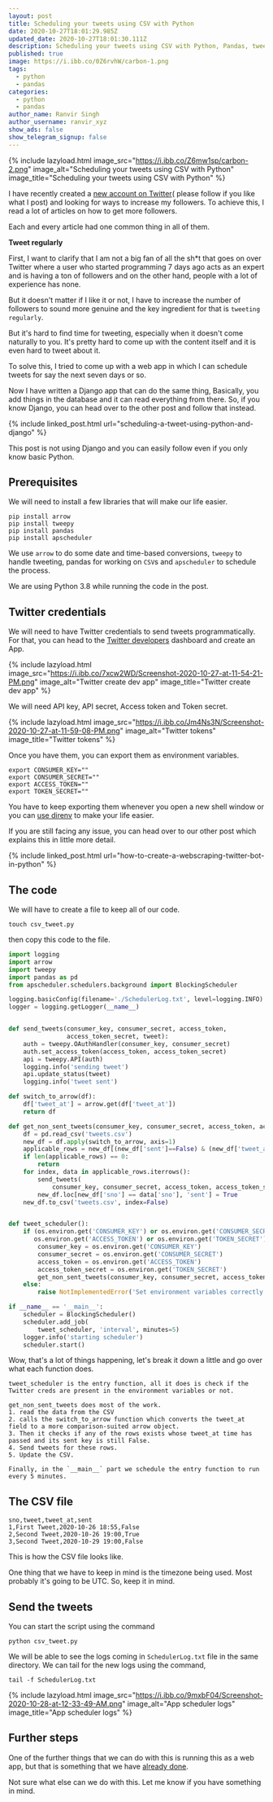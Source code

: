 ```yaml
---
layout: post
title: Scheduling your tweets using CSV with Python
date: 2020-10-27T18:01:29.985Z
updated_date: 2020-10-27T18:01:30.111Z
description: Scheduling your tweets using CSV with Python, Pandas, tweepy and arrow
published: true
image: https://i.ibb.co/0Z6rvhW/carbon-1.png
tags:
  - python
  - pandas
categories:
  - python
  - pandas
author_name: Ranvir Singh
author_username: ranvir_xyz
show_ads: false
show_telegram_signup: false
---
```

{% include lazyload.html image_src="https://i.ibb.co/Z6mw1sp/carbon-2.png" image_alt="Scheduling your tweets using CSV with Python" image_title="Scheduling your tweets using CSV with Python" %}

I have recently created a [new account on Twitter](https://twitter.com/pythonprogramm9)( please follow if you like what I post) and looking for ways to increase my followers. To achieve this, I read a lot of articles on how to get more followers.

Each and every article had one common thing in all of them.

**Tweet regularly**

First, I want to clarify that I am not a big fan of all the sh*t that goes on over Twitter where a user who started programming 7 days ago acts as an expert and is having a ton of followers and on the other hand, people with a lot of experience has none.

But it doesn't matter if I like it or not, I have to increase the number of followers to sound more genuine and the key ingredient for that is `tweeting regularly`.

But it's hard to find time for tweeting, especially when it doesn't come naturally to you. It's pretty hard to come up with the content itself and it is even hard to tweet about it.

To solve this, I tried to come up with a web app in which I can schedule tweets for say the next seven days or so.

Now I have written a Django app that can do the same thing, Basically, you add things in the database and it can read everything from there. So, if you know Django, you can head over to the other post and follow that instead.

{% include linked_post.html url="scheduling-a-tweet-using-python-and-django" %}

This post is not using Django and you can easily follow even if you only know basic Python.

## Prerequisites

We will need to install a few libraries that will make our life easier.

```shell
pip install arrow
pip install tweepy
pip install pandas
pip install apscheduler
```

We use `arrow` to do some date and time-based conversions, `tweepy` to handle tweeting, pandas for working on `CSV`s and `apscheduler` to schedule the process.

We are using Python 3.8 while running the code in the post. 

## Twitter credentials

We will need to have Twitter credentials to send tweets programmatically. For that, you can head to the [Twitter developers](https://developer.twitter.com) dashboard and create an App.

{% include lazyload.html image_src="https://i.ibb.co/7xcw2WD/Screenshot-2020-10-27-at-11-54-21-PM.png" image_alt="Twitter create dev app" image_title="Twitter create dev app" %}

We will need API key, API secret, Access token and Token secret.

{% include lazyload.html image_src="https://i.ibb.co/Jm4Ns3N/Screenshot-2020-10-27-at-11-59-08-PM.png" image_alt="Twitter tokens" image_title="Twitter tokens" %}

Once you have them, you can export them as environment variables.

```shell
export CONSUMER_KEY=""
export CONSUMER_SECRET=""
export ACCESS_TOKEN=""
export TOKEN_SECRET=""
```

You have to keep exporting them whenever you open a new shell window or you can [use direnv](https://ranvir.xyz/blog/dir-env-to-create-environment-variables-in-ubuntu/) to make your life easier.

If you are still facing any issue, you can head over to our other post which explains this in little more detail.

{% include linked_post.html url="how-to-create-a-webscraping-twitter-bot-in-python" %}

## The code

We will have to create a file to keep all of our code.

```shell
touch csv_tweet.py
```

then copy this code to the file.

```python
import logging
import arrow
import tweepy
import pandas as pd
from apscheduler.schedulers.background import BlockingScheduler

logging.basicConfig(filename='./SchedulerLog.txt', level=logging.INFO)
logger = logging.getLogger(__name__)


def send_tweets(consumer_key, consumer_secret, access_token,
                access_token_secret, tweet):
    auth = tweepy.OAuthHandler(consumer_key, consumer_secret)
    auth.set_access_token(access_token, access_token_secret)
    api = tweepy.API(auth)
    logging.info('sending tweet')
    api.update_status(tweet)
    logging.info('tweet sent')

def switch_to_arrow(df):
    df['tweet_at'] = arrow.get(df['tweet_at'])
    return df

def get_non_sent_tweets(consumer_key, consumer_secret, access_token, access_token_secret):
    df = pd.read_csv('tweets.csv')
    new_df = df.apply(switch_to_arrow, axis=1)
    applicable_rows = new_df[(new_df['sent']==False) & (new_df['tweet_at'] < arrow.utcnow())]
    if len(applicable_rows) == 0:
        return
    for index, data in applicable_rows.iterrows():
        send_tweets(
            consumer_key, consumer_secret, access_token, access_token_secret, data['tweet'])
        new_df.loc[new_df['sno'] == data['sno'], 'sent'] = True
    new_df.to_csv('tweets.csv', index=False)


def tweet_scheduler():
    if (os.environ.get('CONSUMER_KEY') or os.environ.get('CONSUMER_SECRET') or
       os.environ.get('ACCESS_TOKEN') or os.environ.get('TOKEN_SECRET')):
        consumer_key = os.environ.get('CONSUMER_KEY')
        consumer_secret = os.environ.get('CONSUMER_SECRET')
        access_token = os.environ.get('ACCESS_TOKEN')
        access_token_secret = os.environ.get('TOKEN_SECRET')
        get_non_sent_tweets(consumer_key, consumer_secret, access_token, access_token_secret)
    else:
        raise NotImplementedError('Set environment variables correctly')

if __name__ == '__main__':
    scheduler = BlockingScheduler()
    scheduler.add_job(
        tweet_scheduler, 'interval', minutes=5)
    logger.info('starting scheduler')
    scheduler.start()
```

Wow, that's a lot of things happening, let's break it down a little and go over what each function does.

```shell
tweet_scheduler is the entry function, all it does is check if the Twitter creds are present in the environment variables or not.

get_non_sent_tweets does most of the work.
1. read the data from the CSV
2. calls the switch_to_arrow function which converts the tweet_at field to a more comparison-suited arrow object.
3. Then it checks if any of the rows exists whose tweet_at time has passed and its sent key is still False.
4. Send tweets for these rows.
5. Update the CSV.

Finally, in the `__main__` part we schedule the entry function to run every 5 minutes.
```

## The CSV file

```shell
sno,tweet,tweet_at,sent
1,First Tweet,2020-10-26 18:55,False
2,Second Tweet,2020-10-26 19:00,True
3,Second Tweet,2020-10-29 19:00,False
```

This is how the CSV file looks like.

One thing that we have to keep in mind is the timezone being used. Most probably it's going to be UTC. So, keep it in mind.

## Send the tweets

You can start the script using the command

```shell
python csv_tweet.py
```

We will be able to see the logs coming in `SchedulerLog.txt` file in the same directory. We can tail for the new logs using the command,

```shell
tail -f SchedulerLog.txt
```

{% include lazyload.html image_src="https://i.ibb.co/9mxbF04/Screenshot-2020-10-28-at-12-33-49-AM.png" image_alt="App scheduler logs" image_title="App scheduler logs" %}

## Further steps

One of the further things that we can do with this is running this as a web app, but that is something that we have [already done](https://pythonprogramming.org/scheduling-a-tweet-using-python-and-django/).

Not sure what else can we do with this. Let me know if you have something in mind.